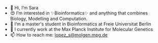 - 👋 Hi, I’m Sara
- 😍 I’m interested in ✨Bioinformatics✨ and anything that combines Biology, Modelling and Computation.
- 📖 I’m a master's student in Bioinformatics at Freie Universitat Berlin
- 💼 I currently work at the Max Planck Institute for Molecular Genetics
- 📫 How to reach me: lopez_s@molgen.mpg.de

<!--- special  repository because its `README.md` (this file) appears on your GitHub profile.
You can click the Preview link to take a look at your changes.
--->
